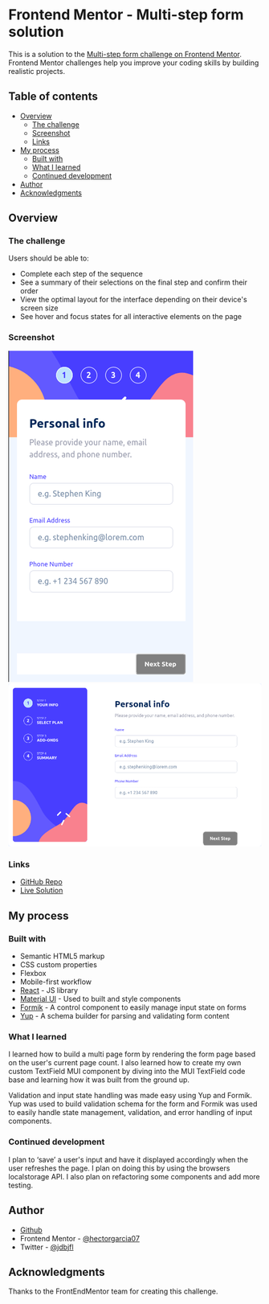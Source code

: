 # Frontend Mentor - Multi-step form solution

This is a solution to the [Multi-step form challenge on Frontend Mentor](https://www.frontendmentor.io/challenges/multistep-form-YVAnSdqQBJ). Frontend Mentor challenges help you improve your coding skills by building realistic projects. 

## Table of contents

- [Overview](#overview)
  - [The challenge](#the-challenge)
  - [Screenshot](#screenshot)
  - [Links](#links)
- [My process](#my-process)
  - [Built with](#built-with)
  - [What I learned](#what-i-learned)
  - [Continued development](#continued-development)
- [Author](#author)
- [Acknowledgments](#acknowledgments)

## Overview

### The challenge

Users should be able to:

- Complete each step of the sequence
- See a summary of their selections on the final step and confirm their order
- View the optimal layout for the interface depending on their device's screen size
- See hover and focus states for all interactive elements on the page

### Screenshot

![Mobile](./screenshots/mobile.png)
![Desktop](./screenshots/desktop.png)

### Links

- [GitHub Repo](https://github.com/hectorgarcia07/FEM-Multi-Step-Form)
- [Live Solution](https://github.com/hectorgarcia07/FEM-Multi-Step-Form)


## My process

### Built with

- Semantic HTML5 markup
- CSS custom properties
- Flexbox
- Mobile-first workflow
- [React](https://reactjs.org/) - JS library
- [Material UI](https://mui.com/) - Used to built and style components
- [Formik](https://mui.com/) - A control component to easily manage input state on forms
- [Yup](https://github.com/jquense/yup) - A schema builder for parsing and validating form content

### What I learned

I learned how to build a multi page form by rendering the form page based on the user's current page count. I also learned how to create my own custom TextField MUI component by diving into the MUI TextField code base and learning how it was built from the ground up.

Validation and input state handling was made easy using Yup and Formik. Yup was used to build validation schema for the form and Formik was used to easily handle state management, validation, and error handling of input components.

### Continued development

I plan to ‘save’ a user's input and have it displayed accordingly when the user refreshes the page. I plan on doing this by using the browsers localstorage API.
I also plan on refactoring some components and add more testing.

## Author

- [Github](https://github.com/hectorgarcia07)
- Frontend Mentor - [@hectorgarcia07](https://www.frontendmentor.io/profile/hectorgarcia07)
- Twitter - [@jdbjfl](https://www.twitter.com/jdbjfl)


## Acknowledgments

Thanks to the FrontEndMentor team for creating this challenge.
